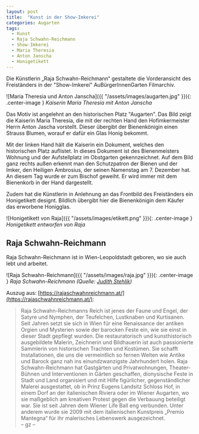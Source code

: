 ```yaml
---
layout: post
title:  "Kunst in der Show-Imkerei"
categories: Augarten
tags:
  - Kunst
  - Raja Schwahn-Reichmann
  - Show-Imkerei
  - Maria Theresia
  - Anton Janscha
  - Honigetikett
---
```


Die Künstlerin „Raja Schwahn-Reichmann“ gestaltete die Vorderansicht des Freiständers in der "Show-Imkerei" AuBürgerInnenGarten Filmarchiv. 

![Maria Theresia und Anton Janscha]({{ "/assets/images/augarten.jpg" }}){: .center-image }
*Kaiserin Maria Theresia mit Anton Janscha*

Das Motiv ist angelehnt an den historischen Platz "Augarten". Das Bild zeigt die Kaiserin Maria Theresia, die mit der rechten Hand den Hofimkermeister Herrn Anton Jascha vorstellt. Dieser übergibt der Bienenkönigin einen Strauss Blumen, worauf er dafür ein Glas Honig bekommt.

Mit der linken Hand hält die Kaiserin ein Dokument, welches den historischen Platz auflistet. In dieses
Dokument ist des Bienenmeisters Wohnung und der Aufstellplatz im Obstgarten gekennzeichnet.
Auf dem Bild ganz rechts außen erkennt man den Schutzpatron der Bienen und der Imker, den Heiligen
Ambrosius, der seinen Namenstag am 7. Dezember hat. An diesem Tag wurde er zum Bischof geweiht.
Er wird immer mit dem Bienenkorb in der Hand dargestellt.

Zudem hat die Künstlerin in Anlehnung an das Frontbild des Freiständers ein Honigetikett designt. Bildlich übergibt hier die Bienenkönigin dem Käufer das erworbene Honigglas.

![Honigetikett von Raja]({{ "/assets/images/etikett.png" }}){: .center-image }
*Honigetikett entworfen von Raja*

## Raja Schwahn-Reichmann

Raja Schwahn-Reichmann ist in Wien-Leopoldstadt geboren, wo sie auch lebt und arbeitet.

![Raja Schwahn-Reichmann]({{ "/assets/images/raja.jpg" }}){: .center-image }
*Raja Schwahn-Reichmann (Quelle: [Judith Stehlik](https://rajaschwahnreichmann.at/blog/2018/05/05/der-tanzlaubenhund-auf-der-milan-design-week-2018/))*

Auszug aus: [https://rajaschwahnreichmann.at/](https://rajaschwahnreichmann.at/):

> Raja Schwahn-Reichmanns Reich ist jenes der Faune und Engel, der Satyre und Nymphen, der
> Teufelchen, Lustknaben und Kurtisanen. Seit Jahren setzt sie sich in Wien für eine Renaissance der antiken Orgien 
> und Mysterien sowie der barocken Feste ein, wie sie einst in dieser Stadt gepflegt wurden. Die restauratorisch und
> kunsthistorisch ausgebildete Malerin, Zeichnerin und Bildhauerin ist auch passionierte Sammlerin von historischen 
> Trachten und Kostümen. Sie schafft Installationen, die uns die vermeintlich so fernen Welten wie Antike und Barock
> ganz nah ins einundzwanzigste Jahrhundert holen. Raja Schwahn-Reichmann hat Gastgärten und Privatwohnungen, 
> Theater-Bühnen und Interventionen in Gärten geschaffen, dionysische Feste in Stadt und Land organisiert und mit 
> Hilfe figürlicher, gegenständlicher Malerei ausgestattet, ob in Prinz Eugens Landsitz Schloss Hof, in einem Dorf an
> der italienischen Riviera oder im Wiener Augarten, wo sie maßgeblich am kreativen Protest gegen die Verbauung 
> beteiligt war. Sie ist seit Jahren dem Wiener Life Ball eng verbunden. Unter anderem wurde sie 2009 mit dem 
> italienischen Kunstpreis „Premio Mantegna“ für ihr malerisches Lebenswerk ausgezeichnet.<br>
– gz –
